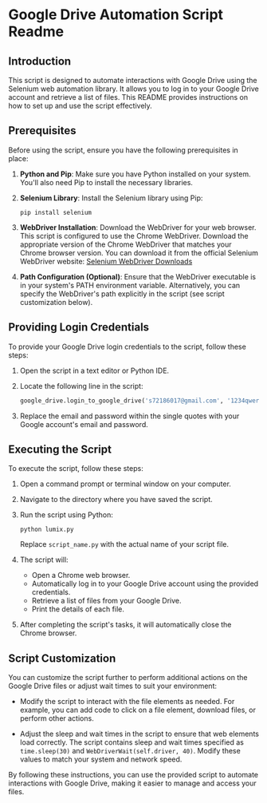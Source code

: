 # Google Drive Automation Script Readme

## Introduction

This script is designed to automate interactions with Google Drive using the Selenium web automation library. It allows you to log in to your Google Drive account and retrieve a list of files. This README provides instructions on how to set up and use the script effectively.

## Prerequisites

Before using the script, ensure you have the following prerequisites in place:

1. **Python and Pip**: Make sure you have Python installed on your system. You'll also need Pip to install the necessary libraries.

2. **Selenium Library**: Install the Selenium library using Pip:

   ```
   pip install selenium
   ```

3. **WebDriver Installation**: Download the WebDriver for your web browser. This script is configured to use the Chrome WebDriver. Download the appropriate version of the Chrome WebDriver that matches your Chrome browser version. You can download it from the official Selenium WebDriver website: [Selenium WebDriver Downloads](https://selenium-python.readthedocs.io/installation.html#drivers)

4. **Path Configuration (Optional)**: Ensure that the WebDriver executable is in your system's PATH environment variable. Alternatively, you can specify the WebDriver's path explicitly in the script (see script customization below).

## Providing Login Credentials

To provide your Google Drive login credentials to the script, follow these steps:

1. Open the script in a text editor or Python IDE.

2. Locate the following line in the script:

   ```python
   google_drive.login_to_google_drive('s72186017@gmail.com', '1234qwer!@#$')
   ```

3. Replace the email and password within the single quotes with your Google account's email and password.

## Executing the Script

To execute the script, follow these steps:

1. Open a command prompt or terminal window on your computer.

2. Navigate to the directory where you have saved the script.

3. Run the script using Python:

   ```
   python lumix.py
   ```

   Replace `script_name.py` with the actual name of your script file.

4. The script will:

   - Open a Chrome web browser.
   - Automatically log in to your Google Drive account using the provided credentials.
   - Retrieve a list of files from your Google Drive.
   - Print the details of each file.

5. After completing the script's tasks, it will automatically close the Chrome browser.

## Script Customization

You can customize the script further to perform additional actions on the Google Drive files or adjust wait times to suit your environment:

- Modify the script to interact with the file elements as needed. For example, you can add code to click on a file element, download files, or perform other actions.

- Adjust the sleep and wait times in the script to ensure that web elements load correctly. The script contains sleep and wait times specified as `time.sleep(30)` and `WebDriverWait(self.driver, 40)`. Modify these values to match your system and network speed.

By following these instructions, you can use the provided script to automate interactions with Google Drive, making it easier to manage and access your files.
